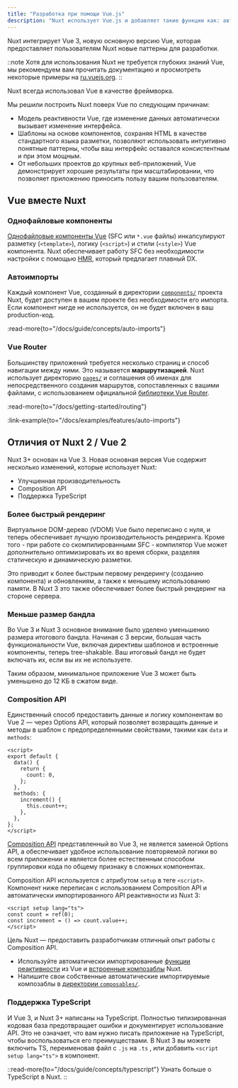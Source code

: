 ```yaml
---
title: "Разработка при помощи Vue.js"
description: "Nuxt использует Vue.js и добавляет такие функции как: автоматический импорт компонентов, файловую маршрутизацию и композаблы для более удобного использования SSR."
---
```


Nuxt интегрирует Vue 3, новую основную версию Vue, которая предоставляет пользователям Nuxt новые паттерны для разработки.

::note
Хотя для использования Nuxt не требуется глубоких знаний Vue, мы рекомендуем вам прочитать документацию и просмотреть некоторые примеры на [ru.vuejs.org](https://ru.vuejs.org).
::

Nuxt всегда использовал Vue в качестве фреймворка.

Мы решили построить Nuxt поверх Vue по следующим причинам:

- Модель реактивности Vue, где изменение данных автоматически вызывает изменение интерфейса.
- Шаблоны на основе компонентов, сохраняя HTML в качестве стандартного языка разметки, позволяют использовать интуитивно понятные паттерны, чтобы ваш интерфейс оставался консистентным и при этом мощным.
- От небольших проектов до крупных веб-приложений, Vue демонстрирует хорошие результаты при масштабировании, что позволяет приложению приносить пользу вашим пользователям.

## Vue вместе Nuxt

### Однофайловые компоненты

[Однофайловые компоненты Vue](https://ru.vuejs.org/guide/scaling-up/sfc.html) (SFC или `*.vue` файлы) инкапсулируют разметку (`<template>`), логику (`<script>`) и стили (`<style>`) Vue компонента. Nuxt обеспечивает работу SFC без необходимости настройки с помощью [HMR](https://vite.dev/guide/features.html#hot-module-replacement), который предлагает плавный DX.

### Автоимпорты

Каждый компонент Vue, созданный в директории [`components/`](/docs/guide/directory-structure/components) проекта Nuxt, будет доступен в вашем проекте без необходимости его импорта. Если компонент нигде не используется, он не будет включен в ваш production-код.

:read-more{to="/docs/guide/concepts/auto-imports"}

### Vue Router

Большинству приложений требуется несколько страниц и способ навигации между ними. Это называется **маршрутизацией**. Nuxt использует директорию [`pages/`](/docs/guide/directory-structure/pages) и соглашения об именах для непосредственного создания маршрутов, сопоставленных с вашими файлами, с использованием официальной [библиотеки Vue Router](https://router.vuejs.org).

:read-more{to="/docs/getting-started/routing"}

:link-example{to="/docs/examples/features/auto-imports"}

## Отличия от Nuxt 2 / Vue 2

Nuxt 3+ основан на Vue 3. Новая основная версия Vue содержит несколько изменений, которые использует Nuxt:

- Улучшенная производительность
- Composition API
- Поддержка TypeScript

### Более быстрый рендеринг

Виртуальное DOM-дерево (VDOM) Vue было переписано с нуля, и теперь обеспечивает лучшую производительность рендеринга. Кроме того - при работе со скомпилированными SFC - компилятор Vue может дополнительно оптимизировать их во время сборки, разделяя статическую и динамическую разметки.

Это приводит к более быстрым первому рендерингу (созданию компонента) и обновлениям, а также к меньшему использованию памяти. В Nuxt 3 это также обеспечивает более быстрый рендеринг на стороне сервера.

### Меньше размер бандла

Во Vue 3 и Nuxt 3 основное внимание было уделено уменьшению размера итогового бандла. Начиная с 3 версии, большая часть функциональности Vue, включая директивы шаблонов и встроенные компоненты, теперь tree-shakable. Ваш итоговый бандл не будет включать их, если вы их не используете.

Таким образом, минимальное приложение Vue 3 может быть уменьшено до 12 КБ в сжатом виде.

### Composition API

Единственный способ предоставить данные и логику компонентам во Vue 2 — через Options API, который позволяет возвращать данные и методы в шаблон с предопределенными свойствами, такими как `data` и `methods`:

```vue twoslash
<script>
export default {
  data() {
    return {
      count: 0,
    };
  },
  methods: {
    increment() {
      this.count++;
    },
  },
};
</script>
```

[Composition API](https://ru.vuejs.org/guide/extras/composition-api-faq.html) представленный во Vue 3, не является заменой Options API, а обеспечивает удобное использование повторяемой логики во всем приложении и является более естественным способом группировки кода по общему признаку в сложных компонентах.

Composition API используется с атрибутом `setup` в теге `<script>`. Компонент ниже переписан с использованием Composition API и автоматически импортированного API реактивности из Nuxt 3:

```vue twoslash [components/Counter.vue]
<script setup lang="ts">
const count = ref(0);
const increment = () => count.value++;
</script>
```

Цель Nuxt — предоставить разработчикам отличный опыт работы с Composition API.

- Используйте автоматически импортированные [функции реактивности](https://ru.vuejs.org/api/reactivity-core.html) из Vue и [встроенные композаблы](/docs/api/composables/use-async-data) Nuxt.
- Напишите свои собственные автоматические импортируемые композаблы в [директории `composables/`](/docs/guide/directory-structure/composables).

### Поддержка TypeScript

И Vue 3, и Nuxt 3+ написаны на TypeScript. Полностью типизированная кодовая база предотвращает ошибки и документирует использование API. Это не означает, что вам нужно писать приложение на TypeScript, чтобы воспользоваться его преимуществами. В Nuxt 3 вы можете включить TS, переименовав файл с `.js` на `.ts` , или добавить `<script setup lang="ts">` в компонент.

::read-more{to="/docs/guide/concepts/typescript"}
Узнать больше о TypeScript в Nuxt.
::
